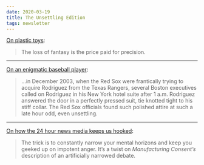 ```yaml
---
date: 2020-03-19
title: The Unsettling Edition
tags: newsletter
---
```



[On plastic toys](https://harpers.org/archive/2007/01/moby-duck/):  

> The loss of fantasy is the price paid for precision.

---

[On an enigmatic baseball player](https://vault.si.com/vault/2006/09/25/arod-agonistes):  

> …in December 2003, when the Red Sox were frantically trying to acquire Rodriguez from the Texas Rangers, several Boston executives called on Rodriguez in his New York hotel suite after 1 a.m. Rodriguez answered the door in a perfectly pressed suit, tie knotted tight to his stiff collar. The Red Sox officials found such polished attire at such a late hour odd, even unsettling.

---

[On how the 24 hour news media keeps us hooked](https://taibbi.substack.com/p/chapter-1-part-ii-the-ten-rules-of):  

> The trick is to constantly narrow your mental horizons and keep you geeked up on impotent anger. It’s a twist on *Manufacturing Consent’s* description of an artificially narrowed debate.